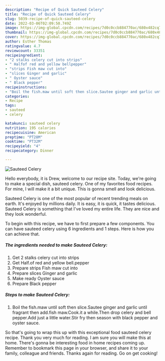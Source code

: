 ```yaml
---
description: "Recipe of Quick Sauteed Celery"
title: "Recipe of Quick Sauteed Celery"
slug: 5039-recipe-of-quick-sauteed-celery
date: 2022-03-06T02:09:50.749Z
image: https://img-global.cpcdn.com/recipes/7d0c0ccb884770ac/680x482cq70/sauteed-celery-recipe-main-photo.jpg
thumbnail: https://img-global.cpcdn.com/recipes/7d0c0ccb884770ac/680x482cq70/sauteed-celery-recipe-main-photo.jpg
cover: https://img-global.cpcdn.com/recipes/7d0c0ccb884770ac/680x482cq70/sauteed-celery-recipe-main-photo.jpg
author: Esther Thomas
ratingvalue: 4.7
reviewcount: 33351
recipeingredient:
- "2 stalks celery cut into strips"
- " Halfof red and yellow bellpepper"
- "strips Fish maw cut into"
- "slices Ginger and garlic"
- " Oyster sauce"
- " Black pepper"
recipeinstructions:
- "Boil the fish.maw until soft then slice.Sautee ginger and garlic until fragrant then add.fish maw.Cook.it a while.Then drop celery and bell pepper.Add just a little water.Stir fry then season with black pepper and oyster sauce."
categories:
- Recipe
tags:
- sauteed
- celery

katakunci: sauteed celery 
nutrition: 195 calories
recipecuisine: American
preptime: "PT28M"
cooktime: "PT32M"
recipeyield: "4"
recipecategory: Dinner

---
```



![Sauteed Celery](https://img-global.cpcdn.com/recipes/7d0c0ccb884770ac/680x482cq70/sauteed-celery-recipe-main-photo.jpg)

Hello everybody, it is Drew, welcome to our recipe site. Today, we're going to make a special dish, sauteed celery. One of my favorites food recipes. For mine, I will make it a bit unique. This is gonna smell and look delicious.

Sauteed Celery is one of the most popular of recent trending meals on earth. It's enjoyed by millions daily. It is easy, it is quick, it tastes delicious. Sauteed Celery is something that I've loved my entire life. They are nice and they look wonderful.




To begin with this recipe, we have to first prepare a few components. You can have sauteed celery using 6 ingredients and 1 steps. Here is how you can achieve that.

<!--inarticleads1-->

##### The ingredients needed to make Sauteed Celery:

1. Get 2 stalks celery cut into strips
1. Get  Half.of red and yellow bell.pepper
1. Prepare strips Fish maw cut into
1. Prepare slices Ginger and garlic
1. Make ready  Oyster sauce
1. Prepare  Black pepper




<!--inarticleads2-->

##### Steps to make Sauteed Celery:

1. Boil the fish.maw until soft then slice.Sautee ginger and garlic until fragrant then add.fish maw.Cook.it a while.Then drop celery and bell pepper.Add just a little water.Stir fry then season with black pepper and oyster sauce.




So that's going to wrap this up with this exceptional food sauteed celery recipe. Thank you very much for reading. I am sure you will make this at home. There's gonna be interesting food in home recipes coming up. Remember to bookmark this page in your browser, and share it to your family, colleague and friends. Thanks again for reading. Go on get cooking!
